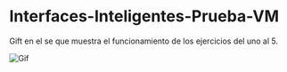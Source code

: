 # Interfaces-Inteligentes-Prueba-VM
Gift en el se que muestra el funcionamiento de los ejercicios del uno al 5.

![Gif](Gifs/captura.gif)
